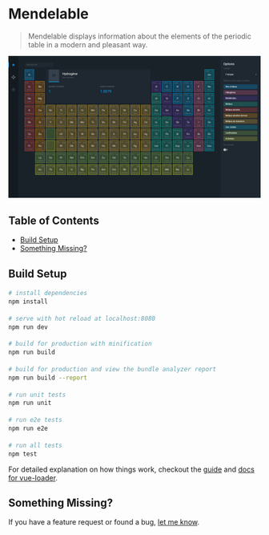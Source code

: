 # Mendelable

> Mendelable displays information about the elements of the periodic table in a modern and pleasant way.

[![Mendelable](./screenshot.png "Mendelable")](https://pulsardev.github.io/mendelable/)

## Table of Contents

- [Build Setup](#build-setup)
- [Something Missing?](#something-missing)

## Build Setup

``` bash
# install dependencies
npm install

# serve with hot reload at localhost:8080
npm run dev

# build for production with minification
npm run build

# build for production and view the bundle analyzer report
npm run build --report

# run unit tests
npm run unit

# run e2e tests
npm run e2e

# run all tests
npm test
```

For detailed explanation on how things work, checkout the [guide](http://vuejs-templates.github.io/webpack/) and [docs for vue-loader](http://vuejs.github.io/vue-loader).

## Something Missing?

If you have a feature request or found a bug, [let me know](https://github.com/pulsardev/mendelable/issues).
